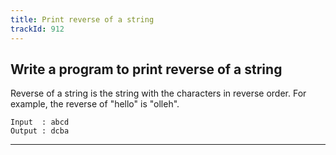 ```yaml
---
title: Print reverse of a string
trackId: 912
---
```


## Write a program to print reverse of a string

Reverse of a string is the string with the characters in reverse order. For example, the reverse of "hello" is "olleh".

```
Input  : abcd
Output : dcba
```

---
